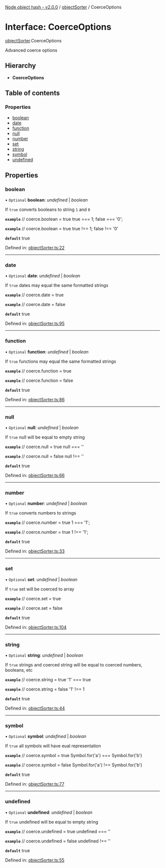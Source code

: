 [Node object hash - v2.0.0](../README.md) / [objectSorter](../modules/objectsorter.md) / CoerceOptions

# Interface: CoerceOptions

[objectSorter](../modules/objectsorter.md).CoerceOptions

Advanced coerce options

## Hierarchy

- **CoerceOptions**

## Table of contents

### Properties

- [boolean](objectsorter.coerceoptions.md#boolean)
- [date](objectsorter.coerceoptions.md#date)
- [function](objectsorter.coerceoptions.md#function)
- [null](objectsorter.coerceoptions.md#null)
- [number](objectsorter.coerceoptions.md#number)
- [set](objectsorter.coerceoptions.md#set)
- [string](objectsorter.coerceoptions.md#string)
- [symbol](objectsorter.coerceoptions.md#symbol)
- [undefined](objectsorter.coerceoptions.md#undefined)

## Properties

### boolean

• `Optional` **boolean**: _undefined_ | _boolean_

If `true` converts booleans to string `1` and `0`

**`example`**
// coerce.boolean = true
true === 1;
false === '0';

**`example`**
// coerce.boolean = true
true !== 1;
false !== '0'

**`default`** true

Defined in: [objectSorter.ts:22](https://github.com/SkeLLLa/node-object-hash/blob/77b6001/src/objectSorter.ts#L22)

---

### date

• `Optional` **date**: _undefined_ | _boolean_

If `true` dates may equal the same formatted strings

**`example`**
// coerce.date = true

**`example`**
// coerce.date = false

**`default`** true

Defined in: [objectSorter.ts:95](https://github.com/SkeLLLa/node-object-hash/blob/77b6001/src/objectSorter.ts#L95)

---

### function

• `Optional` **function**: _undefined_ | _boolean_

If `true` functions may equal the same formatted strings

**`example`**
// coerce.function = true

**`example`**
// coerce.function = false

**`default`** true

Defined in: [objectSorter.ts:86](https://github.com/SkeLLLa/node-object-hash/blob/77b6001/src/objectSorter.ts#L86)

---

### null

• `Optional` **null**: _undefined_ | _boolean_

If `true` null will be equal to empty string

**`example`**
// coerce.null = true
null === ''

**`example`**
// coerce.null = false
null !== ''

**`default`** true

Defined in: [objectSorter.ts:66](https://github.com/SkeLLLa/node-object-hash/blob/77b6001/src/objectSorter.ts#L66)

---

### number

• `Optional` **number**: _undefined_ | _boolean_

If `true` converts numbers to strings

**`example`**
// coerce.number = true
1 === '1';

**`example`**
// coerce.number = true
1 !== '1';

**`default`** true

Defined in: [objectSorter.ts:33](https://github.com/SkeLLLa/node-object-hash/blob/77b6001/src/objectSorter.ts#L33)

---

### set

• `Optional` **set**: _undefined_ | _boolean_

If `true` set will be coerced to array

**`example`**
// coerce.set = true

**`example`**
// coerce.set = false

**`default`** true

Defined in: [objectSorter.ts:104](https://github.com/SkeLLLa/node-object-hash/blob/77b6001/src/objectSorter.ts#L104)

---

### string

• `Optional` **string**: _undefined_ | _boolean_

If `true` strings and coerced string will be equal to coerced numbers, booleans, etc

**`example`**
// coerce.string = true
'1' === true

**`example`**
// coerce.string = false
'1' !== 1

**`default`** true

Defined in: [objectSorter.ts:44](https://github.com/SkeLLLa/node-object-hash/blob/77b6001/src/objectSorter.ts#L44)

---

### symbol

• `Optional` **symbol**: _undefined_ | _boolean_

If `true` all symbols will have eual representation

**`example`**
// coerce.symbol = true
Symbol.for('a') === Symbol.for('b')

**`example`**
// coerce.symbol = false
Symbol.for('a') !== Symbol.for('b')

**`default`** true

Defined in: [objectSorter.ts:77](https://github.com/SkeLLLa/node-object-hash/blob/77b6001/src/objectSorter.ts#L77)

---

### undefined

• `Optional` **undefined**: _undefined_ | _boolean_

If `true` undefined will be equal to empty string

**`example`**
// coerce.undefined = true
undefined === ''

**`example`**
// coerce.undefined = false
undefined !== ''

**`default`** true

Defined in: [objectSorter.ts:55](https://github.com/SkeLLLa/node-object-hash/blob/77b6001/src/objectSorter.ts#L55)
